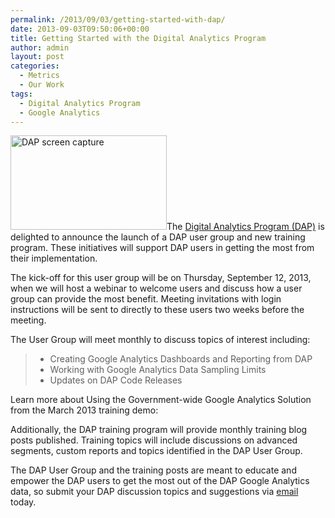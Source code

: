 ```yaml
---
permalink: /2013/09/03/getting-started-with-dap/
date: 2013-09-03T09:50:06+00:00
title: Getting Started with the Digital Analytics Program
author: admin
layout: post
categories:
  - Metrics
  - Our Work
tags:
  - Digital Analytics Program
  - Google Analytics
---
```


[<img class="alignright size-full wp-image-198952" src="https://s3.amazonaws.com/sitesusa/wp-content/uploads/sites/212/2014/08/250-x-151-DAP-2.jpg" alt="DAP screen capture" width="250" height="151" />](https://s3.amazonaws.com/sitesusa/wp-content/uploads/sites/212/2013/09/DAP-2.jpg)The <a href="https://www.digitalgov.gov/services/dap/" target="_blank">Digital Analytics Program (DAP)</a> is delighted to announce the launch of a DAP user group and new training program. These initiatives will support DAP users in getting the most from their implementation.

The kick-off for this user group will be on Thursday, September 12, 2013, when we will host a webinar to welcome  users and discuss how a user group can provide the most benefit. Meeting invitations with login instructions will be sent to directly to these users two weeks before the meeting.

The User Group will meet monthly to discuss topics of interest including:

>   * Creating Google Analytics Dashboards and Reporting from DAP
>   * Working with Google Analytics Data Sampling Limits
>   * Updates on DAP Code Releases

Learn more about Using the Government-wide Google Analytics Solution from the March 2013 training demo:

Additionally, the DAP training program will provide monthly training blog posts published. Training topics will include discussions on advanced segments, custom reports and topics identified in the DAP User Group.

The DAP User Group and the training posts are meant to educate and empower the DAP users to get the most out of the DAP Google Analytics data, so submit your DAP discussion topics and suggestions via [email](mailto:dap@support.digitalgov.gov) today.